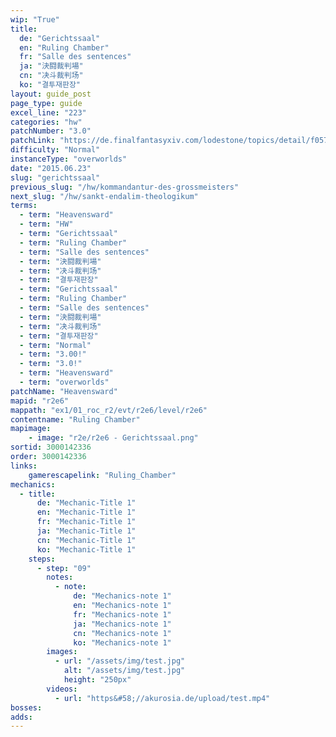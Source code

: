 ```yaml
---
wip: "True"
title:
  de: "Gerichtssaal"
  en: "Ruling Chamber"
  fr: "Salle des sentences"
  ja: "決闘裁判場"
  cn: "决斗裁判场"
  ko: "결투재판장"
layout: guide_post
page_type: guide
excel_line: "223"
categories: "hw"
patchNumber: "3.0"
patchLink: "https://de.finalfantasyxiv.com/lodestone/topics/detail/f0575b82a639492e5a70e34d823d77bddcb7f686"
difficulty: "Normal"
instanceType: "overworlds"
date: "2015.06.23"
slug: "gerichtssaal"
previous_slug: "/hw/kommandantur-des-grossmeisters"
next_slug: "/hw/sankt-endalim-theologikum"
terms:
  - term: "Heavensward"
  - term: "HW"
  - term: "Gerichtssaal"
  - term: "Ruling Chamber"
  - term: "Salle des sentences"
  - term: "決闘裁判場"
  - term: "决斗裁判场"
  - term: "결투재판장"
  - term: "Gerichtssaal"
  - term: "Ruling Chamber"
  - term: "Salle des sentences"
  - term: "決闘裁判場"
  - term: "决斗裁判场"
  - term: "결투재판장"
  - term: "Normal"
  - term: "3.00!"
  - term: "3.0!"
  - term: "Heavensward"
  - term: "overworlds"
patchName: "Heavensward"
mapid: "r2e6"
mappath: "ex1/01_roc_r2/evt/r2e6/level/r2e6"
contentname: "Ruling Chamber"
mapimage:
    - image: "r2e/r2e6 - Gerichtssaal.png"
sortid: 3000142336
order: 3000142336
links:
    gamerescapelink: "Ruling_Chamber"
mechanics:
  - title:
      de: "Mechanic-Title 1"
      en: "Mechanic-Title 1"
      fr: "Mechanic-Title 1"
      ja: "Mechanic-Title 1"
      cn: "Mechanic-Title 1"
      ko: "Mechanic-Title 1"
    steps:
      - step: "09"
        notes:
          - note:
              de: "Mechanics-note 1"
              en: "Mechanics-note 1"
              fr: "Mechanics-note 1"
              ja: "Mechanics-note 1"
              cn: "Mechanics-note 1"
              ko: "Mechanics-note 1"
        images:
          - url: "/assets/img/test.jpg"
            alt: "/assets/img/test.jpg"
            height: "250px"
        videos:
          - url: "https&#58;//akurosia.de/upload/test.mp4"
bosses:
adds:
---
```

